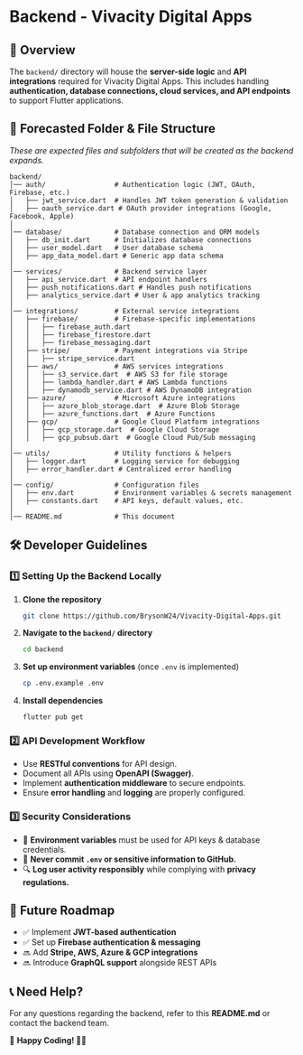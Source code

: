 # Backend - Vivacity Digital Apps

## 📌 Overview
The `backend/` directory will house the **server-side logic** and **API integrations** required for Vivacity Digital Apps. This includes handling **authentication, database connections, cloud services, and API endpoints** to support Flutter applications.

## 📂 Forecasted Folder & File Structure
_These are expected files and subfolders that will be created as the backend expands._

```
backend/
│── auth/                 # Authentication logic (JWT, OAuth, Firebase, etc.)
│   ├── jwt_service.dart  # Handles JWT token generation & validation
│   ├── oauth_service.dart # OAuth provider integrations (Google, Facebook, Apple)
│
│── database/             # Database connection and ORM models
│   ├── db_init.dart      # Initializes database connections
│   ├── user_model.dart   # User database schema
│   ├── app_data_model.dart # Generic app data schema
│
│── services/             # Backend service layer
│   ├── api_service.dart  # API endpoint handlers
│   ├── push_notifications.dart # Handles push notifications
│   ├── analytics_service.dart # User & app analytics tracking
│
│── integrations/         # External service integrations
│   ├── firebase/         # Firebase-specific implementations
│   │   ├── firebase_auth.dart
│   │   ├── firebase_firestore.dart
│   │   ├── firebase_messaging.dart
│   ├── stripe/           # Payment integrations via Stripe
│   │   ├── stripe_service.dart
│   ├── aws/              # AWS services integrations
│   │   ├── s3_service.dart  # AWS S3 for file storage
│   │   ├── lambda_handler.dart # AWS Lambda functions
│   │   ├── dynamodb_service.dart # AWS DynamoDB integration
│   ├── azure/            # Microsoft Azure integrations
│   │   ├── azure_blob_storage.dart  # Azure Blob Storage
│   │   ├── azure_functions.dart  # Azure Functions
│   ├── gcp/              # Google Cloud Platform integrations
│   │   ├── gcp_storage.dart  # Google Cloud Storage
│   │   ├── gcp_pubsub.dart  # Google Cloud Pub/Sub messaging
│
│── utils/                # Utility functions & helpers
│   ├── logger.dart       # Logging service for debugging
│   ├── error_handler.dart # Centralized error handling
│
│── config/               # Configuration files
│   ├── env.dart          # Environment variables & secrets management
│   ├── constants.dart    # API keys, default values, etc.
│
│── README.md             # This document
```

## 🛠 Developer Guidelines
### **1️⃣ Setting Up the Backend Locally**
1. **Clone the repository**
   ```bash
   git clone https://github.com/BrysonW24/Vivacity-Digital-Apps.git
   ```
2. **Navigate to the `backend/` directory**
   ```bash
   cd backend
   ```
3. **Set up environment variables** (once `.env` is implemented)
   ```bash
   cp .env.example .env
   ```
4. **Install dependencies**
   ```bash
   flutter pub get
   ```

### **2️⃣ API Development Workflow**
- Use **RESTful conventions** for API design.
- Document all APIs using **OpenAPI (Swagger)**.
- Implement **authentication middleware** to secure endpoints.
- Ensure **error handling** and **logging** are properly configured.

### **3️⃣ Security Considerations**
- 🔐 **Environment variables** must be used for API keys & database credentials.
- 🛑 **Never commit `.env` or sensitive information to GitHub.**
- 🔍 **Log user activity responsibly** while complying with **privacy regulations.**

## 🚀 Future Roadmap
- ✅ Implement **JWT-based authentication**
- ✅ Set up **Firebase authentication & messaging**
- 🔜 Add **Stripe, AWS, Azure & GCP integrations**
- 🔜 Introduce **GraphQL support** alongside REST APIs

## 📞 Need Help?
For any questions regarding the backend, refer to this **README.md** or contact the backend team.

🎯 **Happy Coding! 🚀🔥**